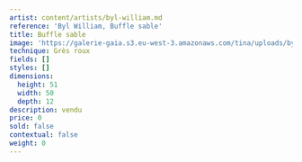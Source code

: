```yaml
---
artist: content/artists/byl-william.md
reference: 'Byl William, Buffle sable'
title: Buffle sable
image: 'https://galerie-gaia.s3.eu-west-3.amazonaws.com/tina/uploads/byl-william/galerie-gaia-william byl-bylbuffleroux51x50.JPG'
technique: Grès roux
fields: []
styles: []
dimensions:
  height: 51
  width: 50
  depth: 12
description: vendu
price: 0
sold: false
contextual: false
weight: 0
---
```


